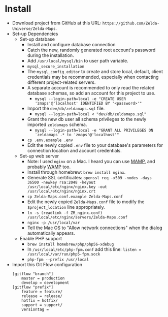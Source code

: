 # Install
  * Download project from GitHub at this URL: `https://github.com/Zelda-Universe/Zelda-Maps`.
  * Set-up Dependencies
    * Set-up database
      * Install and configure database connection
      * Catch the new, randomly generated root account's password during the installation.
      * Add `/usr/local/mysql/bin` to user path variable.
      * `mysql_secure_installation`
      * The `mysql_config_editor` to create and store local, default, client credentials may be recommended, especially when contacting different project-related servers.
      * A separate account is recommended to only read the related database schemas, so add an account for this project to use.
        * `mysql --login-path=local -e "CREATE USER 'zmaps'@'localhost' IDENTIFIED BY '<password>'"`
      * Import the `dev/db/zeldamaps.sql` file.
        * `mysql --login-path=local < "dev/db/zeldamaps.sql"`
      * Grant the new db user all schema privileges to the newly imported `zeldamaps` schema.
        * ``mysql --login-path=local -e "GRANT ALL PRIVILEGES ON `zeldamaps`.* to 'zmaps'@'localhost'"``
      * `cp .env.example .env`
      * Edit the newly copied `.env` file to your database's parameters for connection location and account credentials.
    * Set-up web server
      * Note: I used `nginx` on a Mac.  I heard you can use [MAMP](https://www.mamp.info), and probably [WAMP](wampserver.com/en/) too.
      * Install through homebrew: `brew install nginx`.
      * Generate SSL certificates: `openssl req -x509 -nodes -days 36500 -newkey rsa:2048 -keyout /usr/local/etc/nginx/nginx.key -out /usr/local/etc/nginx/nginx.crt`
      * `cp Zelda-Maps.conf.example Zelda-Maps.conf`
      * Edit the newly copied `Zelda-Maps.conf` file to modify the `$project_location` line appropriately.
      * `ln -s (readlink -f ZM_nginx.conf) /usr/local/etc/nginx/servers/Zelda-Maps.conf`
      * `nginx -p /usr/local/var`
      * Tell the Mac OS to "Allow network connections" when the dialog automatically appears.
    * Enable PHP support
      * `brew install homebrew/php/php56-xdebug`
      * In `/usr/local/etc/php-fpm.conf` add this line: `listen = /usr/local/var/run/php5-fpm.sock`
      * `php-fpm --prefix /usr/local`
  * Import this Git Flow configuration
    ```
    [gitflow "branch"]
    	master = production
    	develop = development
    [gitflow "prefix"]
    	feature = feature/
    	release = release/
    	hotfix = hotfix/
    	support = support/
    	versiontag =
    ```
